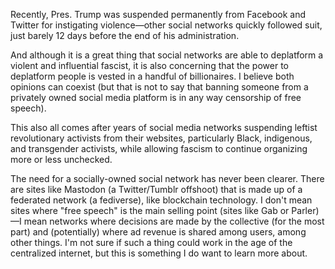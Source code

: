 Recently, Pres. Trump was suspended permanently from Facebook and Twitter for instigating violence—other social networks quickly followed suit, just barely 12 days before the end of his administration.

And although it is a great thing that social networks are able to deplatform a violent and influential fascist, it is also concerning that the power to deplatform people is vested in a handful of billionaires. I believe both opinions can coexist (but that is not to say that banning someone from a privately owned social media platform is in any way censorship of free speech). 

This also all comes after years of social media networks suspending leftist revolutionary activists from their websites, particularly Black, indigenous, and transgender activists, while allowing fascism to continue organizing more or less unchecked.

The need for a socially-owned social network has never been clearer. There are sites like Mastodon (a Twitter/Tumblr offshoot) that is made up of a federated network (a fediverse), like blockchain technology. I don't mean sites where "free speech" is the main selling point (sites like Gab or Parler)—I mean networks where decisions are made by the collective (for the most part) and (potentially) where ad revenue is shared among users, among other things. I'm not sure if such a thing could work in the age of the centralized internet, but this is something I do want to learn more about.